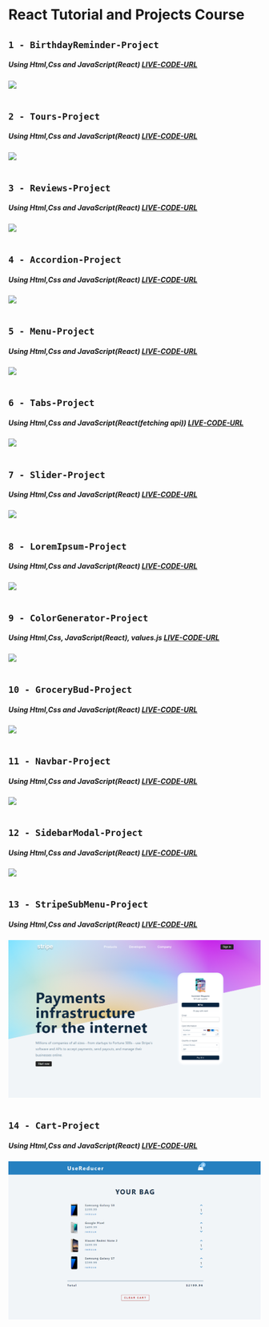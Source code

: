# React Tutorial and Projects Course

## `1 - BirthdayReminder-Project`

##### Using Html,Css and JavaScript(React) [LIVE-CODE-URL](https://react-projects-1-birthday-reminder.netlify.app/)

![](images/BirthdayReminder.gif)

#

## `2 - Tours-Project`

##### Using Html,Css and JavaScript(React) [LIVE-CODE-URL](https://react-projects-2-tours.netlify.app/)

![](images/Tours.gif)

#

## `3 - Reviews-Project`

##### Using Html,Css and JavaScript(React) [LIVE-CODE-URL](https://react-projects-3-reviews.netlify.app/)

![](images/Reviews.gif)

#

## `4 - Accordion-Project`

##### Using Html,Css and JavaScript(React) [LIVE-CODE-URL](https://react-projects-4-accordion.netlify.app/)

![](images/Accordion.gif)

#

## `5 - Menu-Project`

##### Using Html,Css and JavaScript(React) [LIVE-CODE-URL](https://react-projects-5-menu.netlify.app/)

![](images/Menu.gif)

#

## `6 - Tabs-Project`

##### Using Html,Css and JavaScript(React(fetching api)) [LIVE-CODE-URL](https://react-projects-6-tabs.netlify.app/)

![](images/Tabs.gif)

#

## `7 - Slider-Project`

##### Using Html,Css and JavaScript(React) [LIVE-CODE-URL](https://react-projects-7-slider.netlify.app/)

![](images/Slider.gif)

#

## `8 - LoremIpsum-Project`

##### Using Html,Css and JavaScript(React) [LIVE-CODE-URL](https://react-projects-8-lorem-ipsum-generator.netlify.app/)

![](images/LoremIpsum.gif)

#

## `9 - ColorGenerator-Project`

##### Using Html,Css, JavaScript(React), values.js [LIVE-CODE-URL](https://react-projects-9-color-generator.netlify.app/)

![](images/ColorGenerator.gif)

#

## `10 - GroceryBud-Project`

##### Using Html,Css and JavaScript(React) [LIVE-CODE-URL](https://react-projects-10-grocery-bud.netlify.app/)

![](images/GroceryBud.gif)

#

## `11 - Navbar-Project`

##### Using Html,Css and JavaScript(React) [LIVE-CODE-URL](https://react-projects-11-navbar.netlify.app/)

![](images/Navbar.gif)

#

## `12 - SidebarModal-Project`

##### Using Html,Css and JavaScript(React) [LIVE-CODE-URL](https://react-projects-12-sidebar-modal.netlify.app/)

![](images/SidebarModal.gif)

#

## `13 - StripeSubMenu-Project`

##### Using Html,Css and JavaScript(React) [LIVE-CODE-URL](https://react-projects-13-stripe-submenus.netlify.app/)

![](images/StripeSubMenu.png)

#

## `14 - Cart-Project`

##### Using Html,Css and JavaScript(React) [LIVE-CODE-URL](https://react-projects-14-usereducer-cart.netlify.app/)

![](images/Cart.png)
